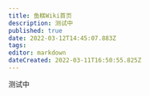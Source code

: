 ```yaml
---
title: 鱼糕Wiki首页
description: 测试中
published: true
date: 2022-03-12T14:45:07.883Z
tags: 
editor: markdown
dateCreated: 2022-03-11T16:50:55.825Z
---
```


测试中
